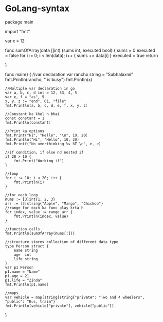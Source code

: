 # GoLang-syntax

package main

import "fmt"

var x = 12

func sumOfArray(data []int) (sums int, executed bool) {
	sums = 0
	executed = false
	for i := 0; i < len(data); i++ {
		sums += data[i]
	}
	executed = true
	return

}

func main() {
	//var declaration
	var rancho string = "Subhalaxmi"
	fmt.Println(rancho, " is busy")
	fmt.Println(x)

	//Multiple var declaration in go
	var a, b, c, d int = 12, 33, 4, 5
	var e, f = "as", 5
	x, y, z := "end", 01, "file"
	fmt.Println(a, b, c, d, e, f, x, y, z)

	//Constant ka khel h bhai
	const constant = 1
	fmt.Println(constant)

	//Print ka options
	fmt.Print("Hi", "Hello", "\n", 10, 20)
	fmt.Println("Hi", "Hello", 10, 20)
	fmt.Printf("No overthinking %v %T \n", e, e)

	//if condition, if else nd nested if
	if 20 > 10 {
		fmt.Print("Working if")
	}

	//loop
	for i := 10; i < 20; i++ {
		fmt.Println(i)
	}

	//for each loop
	nums := [3]int{1, 2, 3}
	arr := [3]string{"Apple", "Mango", "Chickoo"}
	//range for each ka func play krta h
	for index, value := range arr {
		fmt.Println(index, value)
	}

	//function calls
	fmt.Println(sumOfArray(nums[:]))

	//structure stores collection of different data type
	type Person struct {
		name string
		age  int
		life string
	}
	var p1 Person
	p1.name = "Name"
	p1.age = 21
	p1.life = "Zinda"
	fmt.Println(p1.name)

	//maps
	var vehicle = map[string]string{"private": "Two and 4 wheelers", "public": "Bus, train"}
	fmt.Println(vehicle["private"], vehicle["public"])

}
